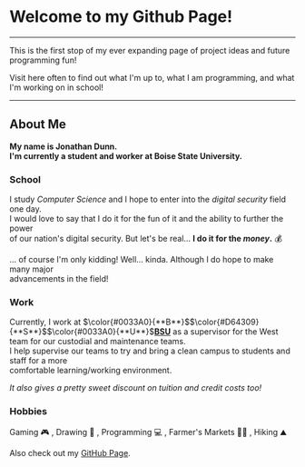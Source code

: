 # Welcome to my Github Page!
---------------------------------------------------------------------------------------------------------
This is the first stop of my ever expanding page of project ideas and future programming fun!

Visit here often to find out what I'm up to, what I am programming, and what I'm working on in school!

---------------------------------------------------------------------------------------------------------

## About Me

**My name is Jonathan Dunn.**\
**I'm currently a student and worker at Boise State University.**

### School

I study *Computer Science* and I hope to enter into the *digital security* field one day.\
I would love to say that I do it for the fun of it and the ability to further the power\
of our nation's digital security. But let's be real... **I do it for the _money_.** 💰

... of course I'm only kidding! Well... kinda. Although I do hope to make many major\
advancements in the field!

### Work

Currently, I work at $\color{#0033A0}{**B**}$$\color{#D64309}{**S**}$$\color{#0033A0}{**U**}$**<ins>BSU</ins>** as a supervisor for the West team for our custodial and maintenance teams.\
I help supervise our teams to try and bring a clean campus to students and staff for a more\
comfortable learning/working environment.

*It also gives a pretty sweet discount on tuition and credit costs too!*

### Hobbies

Gaming 🎮 , Drawing 🎨 , Programming 💻 , Farmer's Markets 👨‍🌾 , Hiking ⛰️


Also check out my [GitHub Page](https://github.com/BSUJonathanDunn/).

